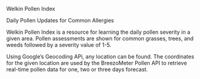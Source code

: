 Welkin Pollen Index 

Daily Pollen Updates for Common Allergies

Welkin Pollen Index is a resource for learning the daily pollen severity in a given area. Pollen assessments are shown for common grasses, trees, and weeds followed by a severity value of 1-5.

Using Google’s Geocoding APi, any location can be found. The coordinates for the given location are used by the BreezoMeter Pollen API to retrieve real-time pollen data for one, two or three days forecast. 
